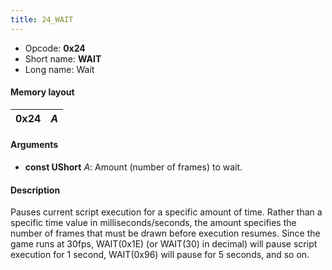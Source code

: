 ```yaml
---
title: 24_WAIT
---
```


-   Opcode: **0x24**
-   Short name: **WAIT**
-   Long name: Wait

#### Memory layout

| 0x24 | *A* |
|------|-----|

#### Arguments

-   **const UShort** *A*: Amount (number of frames) to wait.

#### Description

Pauses current script execution for a specific amount of time. Rather than a specific time value in milliseconds/seconds, the amount specifies the number of frames that must be drawn before execution resumes. Since the game runs at 30fps, WAIT(0x1E) (or WAIT(30) in decimal) will pause script execution for 1 second, WAIT(0x96) will pause for 5 seconds, and so on.
